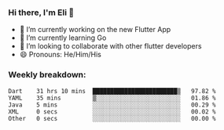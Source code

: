 ### Hi there, I'm Eli 👋
- 🔭 I’m currently working on the new Flutter App
- 🌱 I’m currently learning Go
- 🦄 I’m looking to collaborate with other flutter developers
- 😄 Pronouns: He/Him/His

### Weekly breakdown:
<!--START_SECTION:waka-->

```text
Dart    31 hrs 10 mins  ████████████████████████▒   97.82 %
YAML    35 mins         ▒░░░░░░░░░░░░░░░░░░░░░░░░   01.86 %
Java    5 mins          ░░░░░░░░░░░░░░░░░░░░░░░░░   00.29 %
XML     0 secs          ░░░░░░░░░░░░░░░░░░░░░░░░░   00.02 %
Other   0 secs          ░░░░░░░░░░░░░░░░░░░░░░░░░   00.00 %
```

<!--END_SECTION:waka-->
